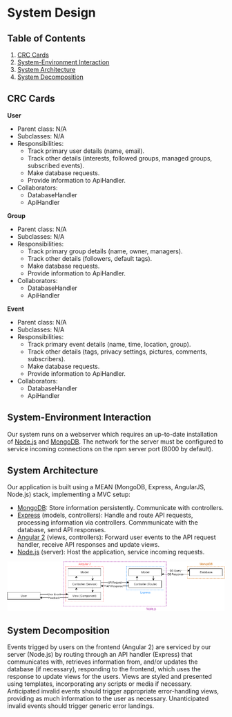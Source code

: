 # System Design

## Table of Contents
1. [CRC Cards](#crc-cards)
2. [System-Environment Interaction](#system-environment-interaction)
3. [System Architecture](#system-architecture)
4. [System Decomposition](#system-decomposition)

## CRC Cards

**User**
* Parent class: N/A
* Subclasses: N/A
* Responsibilities:
  - Track primary user details (name, email).
  - Track other details (interests, followed groups, managed groups, subscribed events).
  - Make database requests.
  - Provide information to ApiHandler.
* Collaborators:
  - DatabaseHandler
  - ApiHandler

**Group**
* Parent class: N/A
* Subclasses: N/A
* Responsibilities:
  - Track primary group details (name, owner, managers).
  - Track other details (followers, default tags).
  - Make database requests.
  - Provide information to ApiHandler.
* Collaborators:
  - DatabaseHandler
  - ApiHandler

**Event**
* Parent class: N/A
* Subclasses: N/A
* Responsibilities:
  - Track primary event details (name, time, location, group).
  - Track other details (tags, privacy settings, pictures, comments, subscribers).
  - Make database requests.
  - Provide information to ApiHandler.
* Collaborators:
  - DatabaseHandler
  - ApiHandler

## System-Environment Interaction
Our system runs on a webserver which requires an up-to-date installation of [Node.js](https://nodejs.org/) and [MongoDB](https://www.mongodb.com/). The network for the server must be configured to service incoming connections on the npm server port (8000 by default).

## System Architecture
Our application is built using a MEAN (MongoDB, Express, AngularJS, Node.js) stack, implementing a MVC setup:
* [MongoDB](https://www.mongodb.com/): Store information persistently. Communicate with controllers.
* [Express](https://expressjs.com/) (models, controllers): Handle and route API requests, processing information via controllers. Commmunicate with the database, send API responses.
* [Angular 2](https://angular.io/) (views, controllers): Forward user events to the API request handler, receive API responses and update views.
* [Node.js](https://nodejs.org/) (server): Host the application, service incoming requests.

![Diagram][diagram]

[diagram]: sysarch.png

## System Decomposition
Events trigged by users on the frontend (Angular 2) are serviced by our server (Node.js) by routing through an API handler (Express) that communicates with, retrieves information from, and/or updates the database (if necessary), responding to the frontend, which uses the response to update views for the users. Views are styled and presented using templates, incorporating any scripts or media if necessary. Anticipated invalid events should trigger appropriate error-handling views, providing as much information to the user as necessary. Unanticipated invalid events should trigger generic error landings.
